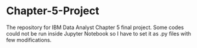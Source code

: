 # Chapter-5-Project
The repository for IBM Data Analyst Chapter 5 final project. Some codes could not be run inside Jupyter Notebook so I have to set it as .py files with few modifications.
